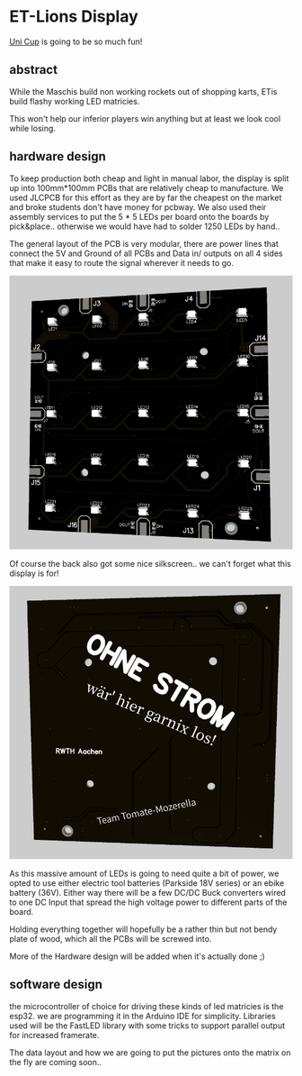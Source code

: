 # ET-Lions Display

[Uni Cup](https://hochschulsport.rwth-aachen.de/cms/HSZ/Events/~kkti/Eishockey-Uni-Cup/) is going to be so much fun!

abstract
--------
While the Maschis build non working rockets out of shopping karts,
ETis build flashy working LED matricies.

This won't help our inferior players win anything but at least we look cool while losing.


hardware design
---------------
To keep production both cheap and light in manual labor, the display is
split up into 100mm*100mm PCBs that are relatively cheap to manufacture.
We used JLCPCB for this effort as they are by far the cheapest on the market and broke
students don't have money for pcbway. We also used their assembly services to put the
5 * 5 LEDs per board onto the boards by pick&place.. otherwise we would have had to
solder 1250 LEDs by hand..

The general layout of the PCB is very modular, there are power lines that connect
the 5V and Ground of all PCBs and Data in/ outputs on all 4 sides that make it easy
to route the signal wherever it needs to go.

![PCB front](hardware/pictures/pcb_front.png "single PCB front")

Of course the back also got some nice silkscreen.. we can't forget what this display is for!

![PCB back](hardware/pictures/pcb_back.png "single PCB back")


As this massive amount of LEDs is going to need quite a bit of power, we opted to
use either electric tool batteries (Parkside 18V series) or an ebike battery (36V).
Either way there will be a few DC/DC Buck converters wired to one DC Input that spread
the high voltage power to different parts of the board.


Holding everything together will hopefully be a rather thin but not bendy plate of wood,
which all the PCBs will be screwed into.

More of the Hardware design will be added when it's actually done ;)


software design
---------------

the microcontroller of choice for driving these kinds of led matricies is the esp32.
we are programming it in the Arduino IDE for simplicity. Libraries used will be the
FastLED library with some tricks to support parallel output for increased framerate.

The data layout and how we are going to put the pictures onto the matrix on the fly
are coming soon..
